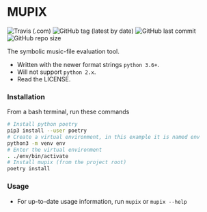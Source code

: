 # MUPIX
![Travis (.com)](https://img.shields.io/travis/com/deepio/mupix)
![GitHub tag (latest by date)](https://img.shields.io/github/tag-date/deepio/mupix)
![GitHub last commit](https://img.shields.io/github/last-commit/deepio/mupix)
![GitHub repo size](https://img.shields.io/github/repo-size/deepio/mupix)

The symbolic music-file evaluation tool.
- Written with the newer format strings `python 3.6+`.
- Will not support `python 2.x`.
- Read the LICENSE.

### Installation
From a bash terminal, run these commands
```bash
# Install python poetry
pip3 install --user poetry
# Create a virtual environment, in this example it is named env
python3 -m venv env
# Enter the virtual environment
. ./env/bin/activate
# Install mupix (from the project root)
poetry install
```


### Usage
- For up-to-date usage information, run `mupix` or `mupix --help`